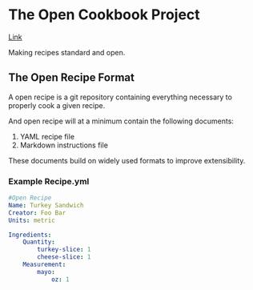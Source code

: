# The Open Cookbook Project

[Link](http://cookbook.onn.sh)

Making recipes standard and open.

## The Open Recipe Format

A open recipe is a git repository containing everything necessary to properly cook a given recipe.

And open recipe will at a minimum contain the following documents:

1. YAML recipe file
2. Markdown instructions file

These documents build on widely used formats to improve extensibility.

### Example Recipe.yml
```YAML
#Open Recipe
Name: Turkey Sandwich
Creator: Foo Bar
Units: metric

Ingredients:
    Quantity:
        turkey-slice: 1
        cheese-slice: 1
    Measurement:
        mayo:
            oz: 1
```